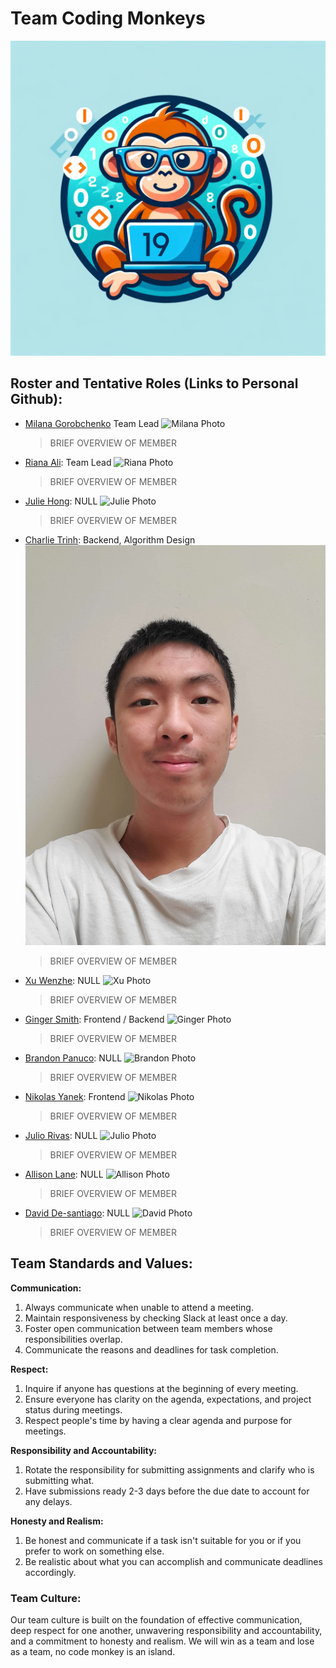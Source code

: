 # Team Coding Monkeys
![Logo](branding/19logo_blue.png)

## Roster and Tentative Roles (Links to Personal Github):
- [Milana Gorobchenko](https://github.com/milgor931) Team Lead
  ![Milana Photo](path/to/photo)
  > BRIEF OVERVIEW OF MEMBER
- [Riana Ali](https://github.com/rianaali): Team Lead
  ![Riana Photo](path/to/photo)
  > BRIEF OVERVIEW OF MEMBER
- [Julie Hong](https://github.com/Julie110): NULL
  ![Julie Photo](path/to/photo)
  > BRIEF OVERVIEW OF MEMBER
- [Charlie Trinh](https://github.com/charlitoes): Backend, Algorithm Design
  ![Charlie Photo](/assets/roster_pics/Charlie.jpg)
  > BRIEF OVERVIEW OF MEMBER
- [Xu Wenzhe](https://github.com/Markcmd): NULL
  ![Xu Photo](path/to/photo)
  > BRIEF OVERVIEW OF MEMBER
- [Ginger Smith](https://github.com/gingersmith4): Frontend / Backend
  ![Ginger Photo](path/to/photo)
  > BRIEF OVERVIEW OF MEMBER
- [Brandon Panuco](https://github.com/bpanuco11): NULL
  ![Brandon Photo](path/to/photo)
  > BRIEF OVERVIEW OF MEMBER
- [Nikolas Yanek](https://github.com/nikothomas): Frontend
  ![Nikolas Photo](path/to/photo)
  > BRIEF OVERVIEW OF MEMBER
- [Julio Rivas](https://github.com/jrivas112): NULL
  ![Julio Photo](path/to/photo)
  > BRIEF OVERVIEW OF MEMBER
- [Allison Lane](https://github.com/a4lane): NULL
  ![Allison Photo](path/to/photo)
  > BRIEF OVERVIEW OF MEMBER
- [David De-santiago](https://github.com/ddesantiag0): NULL
  ![David Photo](path/to/photo)
  > BRIEF OVERVIEW OF MEMBER

## Team Standards and Values:

**Communication:**
1. Always communicate when unable to attend a meeting.
2. Maintain responsiveness by checking Slack at least once a day.
3. Foster open communication between team members whose responsibilities overlap.
4. Communicate the reasons and deadlines for task completion.

**Respect:**
1. Inquire if anyone has questions at the beginning of every meeting.
2. Ensure everyone has clarity on the agenda, expectations, and project status during meetings.
3. Respect people's time by having a clear agenda and purpose for meetings.

**Responsibility and Accountability:**
1. Rotate the responsibility for submitting assignments and clarify who is submitting what.
2. Have submissions ready 2-3 days before the due date to account for any delays.

**Honesty and Realism:**
1. Be honest and communicate if a task isn't suitable for you or if you prefer to work on something else.
2. Be realistic about what you can accomplish and communicate deadlines accordingly.

### Team Culture:
Our team culture is built on the foundation of effective communication, deep respect for one another, unwavering responsibility and accountability, and a commitment to honesty and realism. We will win as a team and lose as a team, no code monkey is an island.
